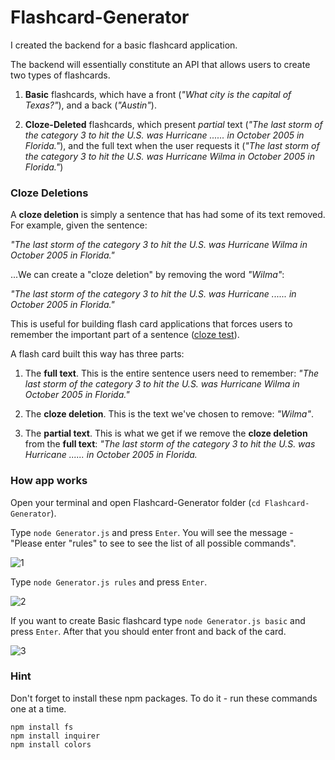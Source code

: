 # Flashcard-Generator

I created the backend for a basic flashcard application.

The backend will essentially constitute an API that allows users to create two types of flashcards.

1. **Basic** flashcards, which have a front (_"What city is the capital of Texas?"_), and a back (_"Austin"_).

2. **Cloze-Deleted** flashcards, which present _partial_ text (_"The last storm of the category 3 to hit the U.S. was Hurricane ...... in October 2005 in Florida."_), and the full text when the user requests it (_"The last storm of the category 3 to hit the U.S. was Hurricane Wilma in October 2005 in Florida."_)

### Cloze Deletions

A **cloze deletion** is simply a sentence that has had some of its text removed. For example, given the sentence:

_"The last storm of the category 3 to hit the U.S. was Hurricane Wilma in October 2005 in Florida."_

...We can create a "cloze deletion" by removing the word _"Wilma"_:

_"The last storm of the category 3 to hit the U.S. was Hurricane ...... in October 2005 in Florida."_

This is useful for building flash card applications that forces users to remember the important part of a sentence ([cloze test](https://en.wikipedia.org/wiki/Cloze_test)).

A flash card built this way has three parts:

1. The **full text**. This is the entire sentence users need to remember:  _"The last storm of the category 3 to hit the U.S. was Hurricane Wilma in October 2005 in Florida."_

2. The **cloze deletion**. This is the text we've chosen to remove: _"Wilma"_.

3. The **partial text**. This is what we get if we remove the **cloze deletion** from the **full text**: _"The last storm of the category 3 to hit the U.S. was Hurricane ...... in October 2005 in Florida._

### How app works

Open your terminal and open Flashcard-Generator folder (`cd Flashcard-Generator`).

Type `node Generator.js` and press `Enter`. You will see the message - "Please enter "rules" to see to see the list of all possible commands".

![1](https://user-images.githubusercontent.com/28790452/29722393-288982dc-8986-11e7-9835-9a5ddca4da15.gif) 

Type `node Generator.js rules` and press `Enter`. 

![2](https://user-images.githubusercontent.com/28790452/29722394-288e94f2-8986-11e7-8007-d22ad939aa89.gif)

If you want to create Basic flashcard type `node Generator.js basic` and press `Enter`. After that you should enter front and back of the card.

![3](https://user-images.githubusercontent.com/28790452/29722395-28900404-8986-11e7-9fda-b55241202e57.gif)





### Hint

Don't forget to install these npm packages. To do it - run these commands one at a time.

```
npm install fs
npm install inquirer
npm install colors

```



